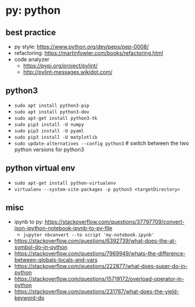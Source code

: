 # py: python

## best practice
* py style: https://www.python.org/dev/peps/pep-0008/
* refactoring: https://martinfowler.com/books/refactoring.html
* code analyzer
  * https://pypi.org/project/pylint/
  * http://pylint-messages.wikidot.com/

## python3
* `sudo apt install python3-pip`
* `sudo apt install python3-dev`
* `sudo apt-get install python3-tk`
* `sudo pip3 install -U numpy`
* `sudo pip3 install -U pyaml`
* `sudo pip3 install -U matplotlib`
* `sudo update-alternatives --config python3` # switch between the two python versions for python3

## python virtual env
* `sudo apt-get install python-virtualenv`
* `virtualenv --system-site-packages -p python3 <targetDirectory>`

## misc
* ipynb to py: https://stackoverflow.com/questions/37797709/convert-json-ipython-notebook-ipynb-to-py-file
  * `jupyter nbconvert --to script 'my-notebook.ipynb'`
* https://stackoverflow.com/questions/6392739/what-does-the-at-symbol-do-in-python
* https://stackoverflow.com/questions/7969949/whats-the-difference-between-globals-locals-and-vars
* https://stackoverflow.com/questions/222877/what-does-super-do-in-python
* https://stackoverflow.com/questions/15719172/overload-operator-in-python
* https://stackoverflow.com/questions/231767/what-does-the-yield-keyword-do
